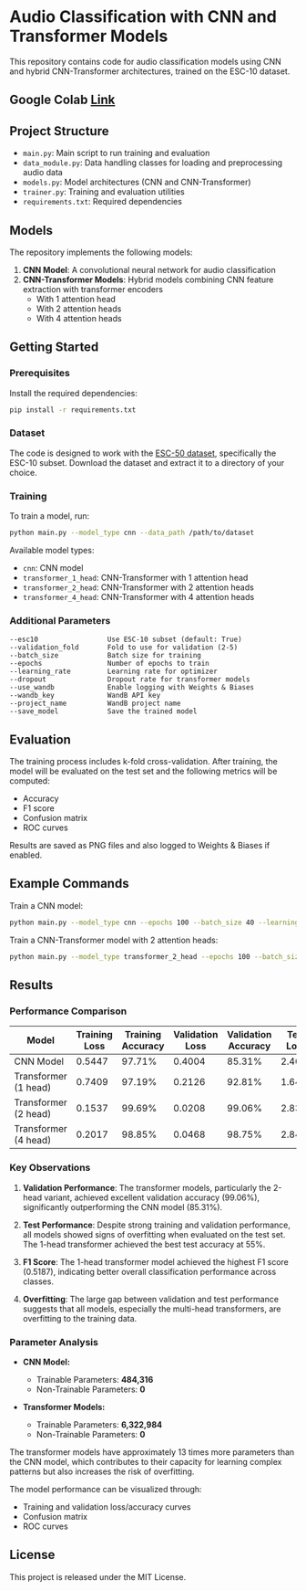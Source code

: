 # Audio Classification with CNN and Transformer Models

This repository contains code for audio classification models using CNN and hybrid CNN-Transformer architectures, trained on the ESC-10 dataset.


## Google Colab [Link](https://colab.research.google.com/drive/1verjVPaupv9xLMw20HILHFqJn-iUHgTj?usp=sharing) 

## Project Structure

- `main.py`: Main script to run training and evaluation
- `data_module.py`: Data handling classes for loading and preprocessing audio data
- `models.py`: Model architectures (CNN and CNN-Transformer)
- `trainer.py`: Training and evaluation utilities
- `requirements.txt`: Required dependencies

## Models

The repository implements the following models:

1. **CNN Model**: A convolutional neural network for audio classification
2. **CNN-Transformer Models**: Hybrid models combining CNN feature extraction with transformer encoders
   - With 1 attention head
   - With 2 attention heads
   - With 4 attention heads

## Getting Started

### Prerequisites

Install the required dependencies:

```bash
pip install -r requirements.txt
```

### Dataset

The code is designed to work with the [ESC-50 dataset](https://github.com/karolpiczak/ESC-50), specifically the ESC-10 subset. Download the dataset and extract it to a directory of your choice.

### Training

To train a model, run:

```bash
python main.py --model_type cnn --data_path /path/to/dataset
```

Available model types:
- `cnn`: CNN model
- `transformer_1_head`: CNN-Transformer with 1 attention head
- `transformer_2_head`: CNN-Transformer with 2 attention heads  
- `transformer_4_head`: CNN-Transformer with 4 attention heads

### Additional Parameters

```
--esc10                 Use ESC-10 subset (default: True)
--validation_fold       Fold to use for validation (2-5)
--batch_size            Batch size for training
--epochs                Number of epochs to train
--learning_rate         Learning rate for optimizer
--dropout               Dropout rate for transformer models
--use_wandb             Enable logging with Weights & Biases
--wandb_key             WandB API key
--project_name          WandB project name
--save_model            Save the trained model
```

## Evaluation

The training process includes k-fold cross-validation. After training, the model will be evaluated on the test set and the following metrics will be computed:

- Accuracy
- F1 score
- Confusion matrix
- ROC curves

Results are saved as PNG files and also logged to Weights & Biases if enabled.

## Example Commands

Train a CNN model:
```bash
python main.py --model_type cnn --epochs 100 --batch_size 40 --learning_rate 0.0001 --save_model
```

Train a CNN-Transformer model with 2 attention heads:
```bash
python main.py --model_type transformer_2_head --epochs 100 --batch_size 40 --learning_rate 0.001 --dropout 0.2 --save_model
```

## Results

### Performance Comparison

| Model | Training Loss | Training Accuracy | Validation Loss | Validation Accuracy | Test Loss | Test Accuracy | F1 Score |
|-------|--------------|-------------------|-----------------|---------------------|-----------|---------------|----------|
| CNN Model | 0.5447 | 97.71% | 0.4004 | 85.31% | 2.4624 | 47.50% | 0.4066 |
| Transformer (1 head) | 0.7409 | 97.19% | 0.2126 | 92.81% | 1.6462 | 55.00% | 0.5187 |
| Transformer (2 head) | 0.1537 | 99.69% | 0.0208 | 99.06% | 2.8367 | 47.50% | 0.4371 |
| Transformer (4 head) | 0.2017 | 98.85% | 0.0468 | 98.75% | 2.8476 | 45.00% | 0.4252 |

### Key Observations

1. **Validation Performance**: The transformer models, particularly the 2-head variant, achieved excellent validation accuracy (99.06%), significantly outperforming the CNN model (85.31%).

2. **Test Performance**: Despite strong training and validation performance, all models showed signs of overfitting when evaluated on the test set. The 1-head transformer achieved the best test accuracy at 55%.

3. **F1 Score**: The 1-head transformer model achieved the highest F1 score (0.5187), indicating better overall classification performance across classes.

4. **Overfitting**: The large gap between validation and test performance suggests that all models, especially the multi-head transformers, are overfitting to the training data.

### Parameter Analysis

* **CNN Model:**
  * Trainable Parameters: **484,316**
  * Non-Trainable Parameters: **0**

* **Transformer Models:**
  * Trainable Parameters: **6,322,984**
  * Non-Trainable Parameters: **0**

The transformer models have approximately 13 times more parameters than the CNN model, which contributes to their capacity for learning complex patterns but also increases the risk of overfitting.

The model performance can be visualized through:
- Training and validation loss/accuracy curves
- Confusion matrix
- ROC curves

## License

This project is released under the MIT License.
